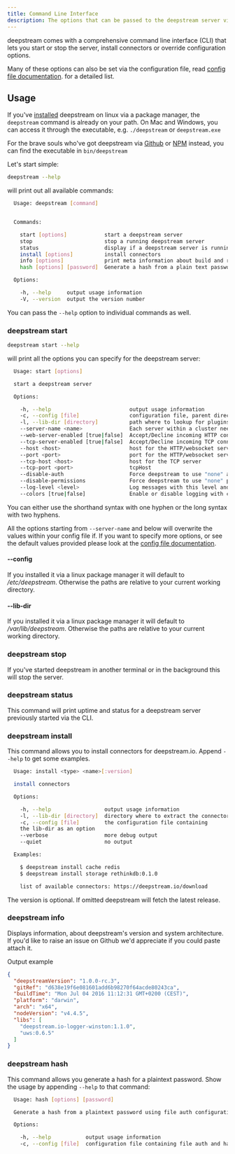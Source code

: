 ```yaml
---
title: Command Line Interface
description: The options that can be passed to the deepstream server via the command line
---
```


deepstream comes with a comprehensive command line interface (CLI) that lets you start or stop the server, install connectors or override configuration options.

Many of these options can also be set via the configuration file, read [config file documentation](/docs/server/configuration/). for a detailed list.

## Usage
If you've [installed](/install/) deepstream on linux via a package manager, the `deepstream` command is already on your path. On Mac and Windows, you can access it through the executable, e.g. `./deepstream` or `deepstream.exe`

For the brave souls who've got deepstream via [Github](https://github.com/deepstreamIO/deepstream.io) or [NPM](https://www.npmjs.com/package/deepstream.io) instead, you can find the executable in `bin/deepstream`

Let's start simple:

```bash
deepstream --help
```

will print out all available commands:

```bash
  Usage: deepstream [command]


  Commands:

    start [options]            start a deepstream server
    stop                       stop a running deepstream server
    status                     display if a deepstream server is running
    install [options]          install connectors
    info [options]             print meta information about build and runtime
    hash [options] [password]  Generate a hash from a plain text password using file auth configuration settings

  Options:

    -h, --help     output usage information
    -V, --version  output the version number
```

You can pass the `--help` option to individual commands as well.


### deepstream start

```bash
deepstream start --help
```

will print all the options you can specify for the deepstream server:

```bash
  Usage: start [options]

  start a deepstream server

  Options:

    -h, --help                         output usage information
    -c, --config [file]                configuration file, parent directory will be used as prefix for other config files
    -l, --lib-dir [directory]          path where to lookup for plugins like connectors and logger
    --server-name <name>               Each server within a cluster needs a unique name
    --web-server-enabled [true|false]  Accept/Decline incoming HTTP connections
    --tcp-server-enabled [true|false]  Accept/Decline incoming TCP connections
    --host <host>                      host for the HTTP/websocket server
    --port <port>                      port for the HTTP/websocket server
    --tcp-host <host>                  host for the TCP server
    --tcp-port <port>                  tcpHost
    --disable-auth                     Force deepstream to use "none" auth type
    --disable-permissions              Force deepstream to use "none" permissions
    --log-level <level>                Log messages with this level and above
    --colors [true|false]              Enable or disable logging with colors
```

You can either use the shorthand syntax with one hyphen or the long syntax with two hyphens.

All the options starting from `--server-name` and below will overwrite the values within your config file if. If you want to specify more options, or see the default values provided please look at the [config file documentation](../configuration/).

#### --config

If you installed it via a linux package manager it will default to _/etc/deepstream_.
Otherwise the paths are relative to your current working directory.

#### --lib-dir

If you installed it via a linux package manager it will default to _/var/lib/deepstream_.
Otherwise the paths are relative to your current working directory.

### deepstream stop

If you've started deepstream in another terminal or in the background this will stop the server.

### deepstream status

This command will print uptime and status for a deepstream server previously started via the CLI.

### deepstream install

This command allows you to install connectors for deepstream.io. Append `--help` to get some examples.

```bash
  Usage: install <type> <name>[:version]

  install connectors

  Options:

    -h, --help                 output usage information
    -l, --lib-dir [directory]  directory where to extract the connector, defaults to ./lib
    -c, --config [file]        the configuration file containing
    the lib-dir as an option
    --verbose                  more debug output
    --quiet                    no output

  Examples:

    $ deepstream install cache redis
    $ deepstream install storage rethinkdb:0.1.0

    list of available connectors: https://deepstream.io/download
```

The version is optional. If omitted deepstream will fetch the latest release.

### deepstream info
Displays information, about deepstream's version and system architecture.
If you'd like to raise an issue on Github we'd appreciate if you could paste attach it.

Output example

```json
{
  "deepstreamVersion": "1.0.0-rc.3",
  "gitRef": "d638e19f6e081601add6b98270f64acde80243ca",
  "buildTime": "Mon Jul 04 2016 11:12:31 GMT+0200 (CEST)",
  "platform": "darwin",
  "arch": "x64",
  "nodeVersion": "v4.4.5",
  "libs": [
    "deepstream.io-logger-winston:1.1.0",
    "uws:0.6.5"
  ]
}
```

### deepstream hash

This command allows you generate a hash for a plaintext password. Show the usage by appending `--help` to that command:

```bash
  Usage: hash [options] [password]

  Generate a hash from a plaintext password using file auth configuration settings

  Options:

    -h, --help           output usage information
    -c, --config [file]  configuration file containing file auth and hash settings
```
